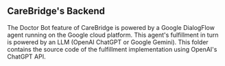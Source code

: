 ## CareBridge's Backend

The Doctor Bot feature of CareBridge is powered by a Google DialogFlow agent running on the Google cloud platform. This agent's fulfillment in turn is powered by an LLM (OpenAI ChatGPT or Google Gemini). This folder contains the source code of the fulfillment implementation using OpenAI's ChatGPT API.